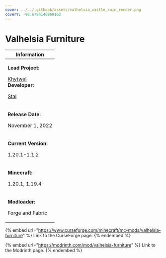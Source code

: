 ```yaml
---
cover: ../../.gitbook/assets/valhelsia_castle_ruin_render.png
coverY: -98.6784140969163
---
```


# Valhelsia Furniture

| Information                                                                                                                                                                       |
| --------------------------------------------------------------------------------------------------------------------------------------------------------------------------------- |
| <p><strong>Lead Project:</strong></p><p><a href="https://twitter.com/Khytwel">Khytwel</a><br><strong>Developer:</strong></p><p><a href="https://twitter.com/StalDev">Stal</a></p> |
| <p><strong>Release Date:</strong></p><p>November 1, 2022</p>                                                                                                                      |
| <p><strong>Current Version:</strong></p><p>1.20.1-1.1.2</p>                                                                                                                       |
| <p><strong>Minecraft:</strong></p><p>1.20.1, 1.19.4</p>                                                                                                                           |
| <p><strong>Modloader:</strong></p><p>Forge and Fabric</p>                                                                                                                         |

{% embed url="https://www.curseforge.com/minecraft/mc-mods/valhelsia-furniture" %}
Link to the CurseForge page.
{% endembed %}

{% embed url="https://modrinth.com/mod/valhelsia-furniture" %}
Link to the Modrinth page.
{% endembed %}

